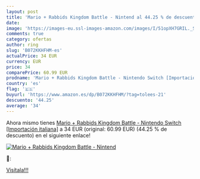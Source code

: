 ```yaml
---
layout: post
title: 'Mario + Rabbids Kingdom Battle - Nintend al 44.25 % de descuento'
date: 
image: 'https://images-eu.ssl-images-amazon.com/images/I/51opXH7GRIL._SL200_.jpg'
comments: true
category: ofertas
author: ring
slug: 'B072KKHFHM-es'
actualPrice: 34 EUR
currency: EUR
price: 34
comparePrice: 60.99 EUR
prodname: 'Mario + Rabbids Kingdom Battle - Nintendo Switch [Importación italiana]'
country: 'es'
flag: '🇪🇸'
buyurl: 'https://www.amazon.es/dp/B072KKHFHM/?tag=tolees-21'
descuento: '44.25'
average: '34'
---
```


Ahora mismo tienes [Mario + Rabbids Kingdom Battle - Nintendo Switch [Importación italiana]](https://www.amazon.es/dp/B072KKHFHM/?tag=tolees-21) a 34 EUR (original: 60.99 EUR) (44.25 %  de descuento) en el siguiente enlace!

[![Mario + Rabbids Kingdom Battle - Nintend](https://images-eu.ssl-images-amazon.com/images/I/51opXH7GRIL._SL200_.jpg)](https://www.amazon.es/dp/B072KKHFHM/?tag=tolees-21)

🔎:


[Visítala!!!](https://www.amazon.es/dp/B072KKHFHM/?tag=tolees-21)
